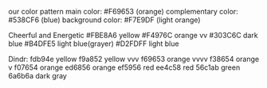 our color pattern
main color: #F69653 (orange)
complementary color: #538CF6 (blue)
background color: #F7E9DF (light orange)


Cheerful and Energetic
#FBE8A6 yellow
#F4976C orange vv
#303C6C dark blue
#B4DFE5 light blue(grayer)
#D2FDFF light blue


Dindr:
fdb94e yellow 
f9a852 yellow vvv
f69653 orange vvvv
f38654 orange v
f07654 orange
ed6856 orange
ef5956 red
ee4c58 red
56c1ab green
6a6b6a dark gray
